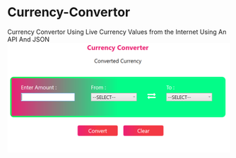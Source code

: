 # Currency-Convertor
Currency Convertor Using Live Currency Values from the Internet Using An API And JSON
![Currency Convertor UI](https://github.com/ChiragArora23/Currency-Convertor/blob/main/CurrencyConverter_Static/Image/Currency.PNG)
